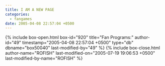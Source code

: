 ```yaml
---
title: I AM A NEW PAGE
categories:
  - fangames
date: 2005-04-08 22:57:04 +0500
---
```

{% include box-open.html box-id="920" title="Fan Programs:" author-id="49" timestamp="2005-04-08 22:57:04 +0500" type="db" dbname="box50040" last-modified-by="49" %}
<navigator quantity="-1" section="title" /><displaytor />
{% include box-close.html author-name="ROFISH" last-modified-on="2005-07-19 19:06:53 +0500" last-modified-by-name="ROFISH" %}
